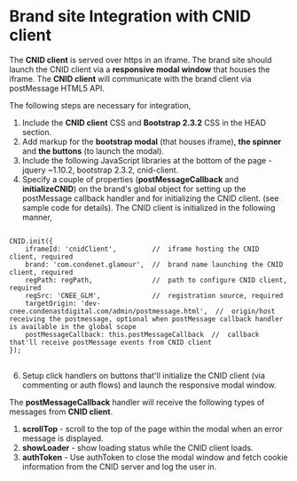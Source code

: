 Brand site Integration with CNID client
=======================================

The <b>CNID client</b> is served over https in an iframe. The brand site should launch the CNID client via a <b>responsive modal window</b> that houses the iframe. The <b>CNID client</b> will communicate with the brand client via postMessage HTML5 API.

The following steps are necessary for integration,

1. Include the <b>CNID client</b> CSS and <b>Bootstrap 2.3.2</b> CSS in the HEAD section.
3. Add markup for the <b>bootstrap modal</b> (that houses iframe), <b>the spinner</b> and <b>the buttons</b> (to launch the modal).
4. Include the following JavaScript libraries at the bottom of the page - jquery ~1.10.2, bootstrap 2.3.2, cnid-client.
5. Specify a couple of properties (<b>postMessageCallback</b> and <b>initializeCNID</b>) on the brand's global object for setting up the postMessage callback handler and for initializing the CNID client. (see sample code for details). The CNID client is initialized in the following manner,

<pre>
<code>
CNID.init({
    iframeId: 'cnidClient',         //  iframe hosting the CNID client, required
    brand: 'com.condenet.glamour',  //  brand name launching the CNID client, required
    regPath: regPath,               //  path to configure CNID client, required
    regSrc: 'CNEE_GLM',             //  registration source, required
    targetOrigin: 'dev-cnee.condenastdigital.com/admin/postmessage.html',  //  origin/host receiving the postmessage, optional when postMessage callback handler is available in the global scope
    postMessageCallback: this.postMessageCallback  //  callback that'll receive postMessage events from CNID client
});
</code>
</pre>

6. Setup click handlers on buttons that'll initialize the CNID client (via commenting or auth flows) and launch the responsive modal window.

The <b>postMessageCallback</b> handler will receive the following types of messages from <b>CNID client</b>.

1. <b>scrollTop</b> - scroll to the top of the page within the modal when an error message is displayed.
2. <b>showLoader</b> - show loading status while the CNID client loads.
3. <b>authToken</b> - Use authToken to close the modal window and fetch cookie information from the CNID server and log the user in.
